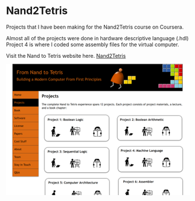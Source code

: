 # Nand2Tetris

Projects that I have been making for the Nand2Tetris course on Coursera.

Almost all of the projects were done in hardware descriptive language (.hdl)
Project 4 is where I coded some assembly files for the virtual computer.


Visit the Nand to Tetris website here. [Nand2Tetris](https://www.nand2tetris.org/course)


![firstPicture](./img/Nand2Tetris.png)

